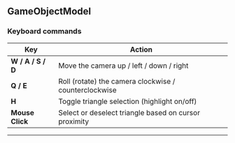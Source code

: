 ## GameObjectModel

### Keyboard commands

| Key | Action |
|-----|--------|
| **W / A / S / D** | Move the camera up / left / down / right |
| **Q / E** | Roll (rotate) the camera clockwise / counterclockwise |
| **H** | Toggle triangle selection (highlight on/off) |
| **Mouse Click** | Select or deselect triangle based on cursor proximity |

---